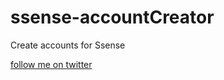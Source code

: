# ssense-accountCreator
Create accounts for Ssense

<a href="http://www.twitter.com/donjawn">follow me on twitter</a> 
